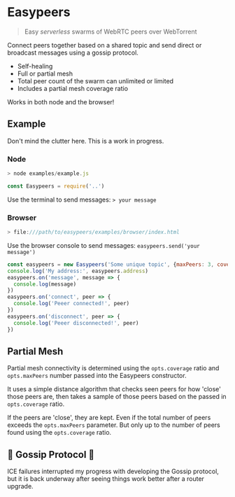 # Easypeers
> Easy *serverless* swarms of WebRTC peers over WebTorrent

Connect peers together based on a shared topic and send direct or broadcast messages using a gossip protocol.

- Self-healing
- Full or partial mesh
- Total peer count of the swarm can unlimited or limited
- Includes a partial mesh coverage ratio

Works in both node and the browser!

## Example
Don't mind the clutter here. This is a work in progress.
### Node
```js
> node examples/example.js

const Easypeers = require('..')
```
Use the terminal to send messages: `> your message`

### Browser
```js
> file:///path/to/easypeers/examples/browser/index.html
```
Use the browser console to send messages: `easypeers.send('your message')`

```js
const easypeers = new Easypeers('Some unique topic', {maxPeers: 3, coverage: 0.33})
console.log('My address:', easypeers.address)
easypeers.on('message', message => {
  console.log(message)
})
easypeers.on('connect', peer => {
  console.log('Peeer connected!', peer)
})
easypeers.on('disconnect', peer => {
  console.log('Peeer disconnected!', peer)
})
```

## Partial Mesh
Partial mesh connectivity is determined using the `opts.coverage` ratio and `opts.maxPeers` number passed into the Easypeers constructor. 

It uses a simple distance algorithm that checks seen peers for how 'close' those peers are, then takes a sample of those peers based on the passed in `opts.coverage` ratio. 

If the peers are 'close', they are kept. Even if the total number of peers exceeds the `opts.maxPeers` parameter. But only up to the number of peers found using the `opts.coverage` ratio.

## :construction: Gossip Protocol :construction:
ICE failures interrupted my progress with developing the Gossip protocol, but it is back underway after seeing things work better after a router upgrade.